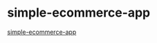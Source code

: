 # simple-ecommerce-app
[simple-ecommerce-app](https://imaginative-starlight-f2f955.netlify.app "simple-ecommerce-app")
